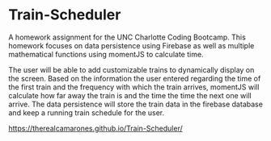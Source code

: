 # Train-Scheduler

A homework assignment for the UNC Charlotte Coding Bootcamp. This homework focuses on data persistence using Firebase as well as multiple mathematical functions using momentJS to calculate time.

The user will be able to add customizable trains to dynamically display on the screen. Based on the information the user entered regarding the time of the first train and the frequency with which the train arrives, momentJS will calculate how far away the train is and the time the time the next one will arrive. The data persistence will store the train data in the firebase database and keep a running train schedule for the user.

https://therealcamarones.github.io/Train-Scheduler/
